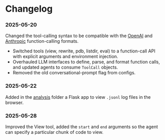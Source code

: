 # Changelog


### 2025-05-20

Changed the tool-calling syntax to be compatible with the [OpenAI](https://platform.openai.com/docs/guides/function-calling) and [Anthropic](https://docs.anthropic.com/en/docs/agents-and-tools/tool-use) function-calling formats.

* Switched tools (view, rewrite, pdb, listdir, eval) to a function-call API with explicit arguments and environment injection.
* Overhauled LLM interfaces to define, parse, and format function calls, and updated agents to consume `ToolCall` objects.
* Removed the old conversational-prompt flag from configs.

### 2025-05-22

Added in the [analysis](https://github.com/microsoft/debug-gym/tree/main/analysis/json_log_viewer) folder a Flask app to view `.jsonl` log files in the browser.

### 2025-05-28

Improved the View tool, added the `start` and `end` arguments so the agent can specify a particular chunk of code to view. 